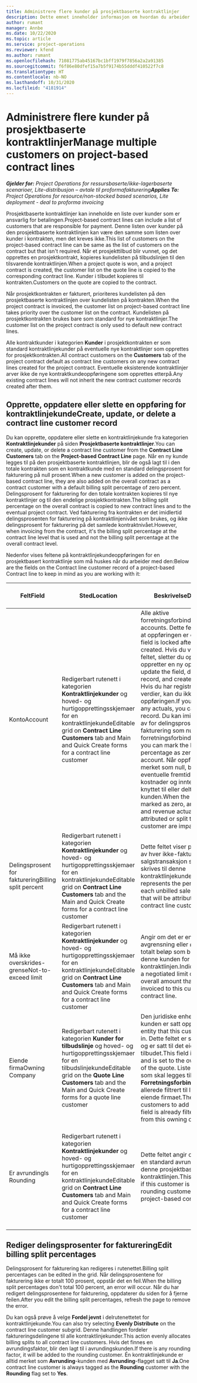 ```yaml
---
title: Administrere flere kunder på prosjektbaserte kontraktlinjer
description: Dette emnet inneholder informasjon om hvordan du arbeider med kontraktlinjer og kontrakter som inneholder flere kunder.
author: rumant
manager: Annbe
ms.date: 10/22/2020
ms.topic: article
ms.service: project-operations
ms.reviewer: kfend
ms.author: rumant
ms.openlocfilehash: 71081775ab45167bc1bff1979f7856a2a2a91385
ms.sourcegitcommit: f6f86e80dfef15a7b5f9174b55dddf410522f7c8
ms.translationtype: HT
ms.contentlocale: nb-NO
ms.lasthandoff: 10/31/2020
ms.locfileid: "4181914"
---
```

# <a name="manage-multiple-customers-on-project-based-contract-lines"></a><span data-ttu-id="92468-103">Administrere flere kunder på prosjektbaserte kontraktlinjer</span><span class="sxs-lookup"><span data-stu-id="92468-103">Manage multiple customers on project-based contract lines</span></span>

<span data-ttu-id="92468-104">_**Gjelder for:** Project Operations for ressursbaserte/ikke-lagerbaserte scenarioer, Lite-distribusjon – avtale til proformafakturering_</span><span class="sxs-lookup"><span data-stu-id="92468-104">_**Applies To:** Project Operations for resource/non-stocked based scenarios, Lite deployment - deal to proforma invoicing_</span></span>

<span data-ttu-id="92468-105">Prosjektbaserte kontraktlinjer kan inneholde en liste over kunder som er ansvarlig for betalingen.</span><span class="sxs-lookup"><span data-stu-id="92468-105">Project-based contract lines can include a list of customers that are responsible for payment.</span></span> <span data-ttu-id="92468-106">Denne listen over kunder på den prosjektbaserte kontraktlinjen kan være den samme som listen over kunder i kontrakten, men det kreves ikke.</span><span class="sxs-lookup"><span data-stu-id="92468-106">This list of customers on the project-based contract line can be same as the list of customers on the contract but that isn't required.</span></span> <span data-ttu-id="92468-107">Når et prosjekttilbud blir vunnet, og det opprettes en prosjektkontrakt, kopieres kundelisten på tilbudslinjen til den tilsvarende kontraktlinjen.</span><span class="sxs-lookup"><span data-stu-id="92468-107">When a project quote is won, and a project contract is created, the customer list on the quote line is copied to the corresponding contract line.</span></span> <span data-ttu-id="92468-108">Kunder i tilbudet kopieres til kontrakten.</span><span class="sxs-lookup"><span data-stu-id="92468-108">Customers on the quote are copied to the contract.</span></span>

<span data-ttu-id="92468-109">Når prosjektkontrakten er fakturert, prioriteres kundelisten på den prosjektbaserte kontraktlinjen over kundelisten på kontrakten.</span><span class="sxs-lookup"><span data-stu-id="92468-109">When the project contract is invoiced, the customer list on project-based contract line takes priority over the customer list on the contract.</span></span> <span data-ttu-id="92468-110">Kundelisten på prosjektkontrakten brukes bare som standard for nye kontraktlinjer.</span><span class="sxs-lookup"><span data-stu-id="92468-110">The customer list on the project contract is only used to default new contract lines.</span></span>

<span data-ttu-id="92468-111">Alle kontraktkunder i kategorien **Kunder** i prosjektkontrakten er som standard kontraktlinjekunder på eventuelle nye kontraktlinjer som opprettes for prosjektkontrakten.</span><span class="sxs-lookup"><span data-stu-id="92468-111">All contract customers on the **Customers** tab of the project contract default as contract line customers on any new contract lines created for the project contract.</span></span> <span data-ttu-id="92468-112">Eventuelle eksisterende kontraktlinjer arver ikke de nye kontraktkundeoppføringene som opprettes etterpå.</span><span class="sxs-lookup"><span data-stu-id="92468-112">Any existing contract lines will not inherit the new contract customer records created after them.</span></span>

## <a name="create-update-or-delete-a-contract-line-customer-record"></a><span data-ttu-id="92468-113">Opprette, oppdatere eller slette en oppføring for kontraktlinjekunde</span><span class="sxs-lookup"><span data-stu-id="92468-113">Create, update, or delete a contract line customer record</span></span>

<span data-ttu-id="92468-114">Du kan opprette, oppdatere eller slette en kontraktlinjekunde fra kategorien **Kontraktlinjekunder** på siden **Prosjektbaserte kontraktlinjer**.</span><span class="sxs-lookup"><span data-stu-id="92468-114">You can create, update, or delete a contract line customer from the **Contract Line Customers** tab on the **Project-based Contract Line** page.</span></span> <span data-ttu-id="92468-115">Når en ny kunde legges til på den prosjektbaserte kontraktlinjen, blir de også lagt til i den totale kontrakten som en kontraktkunde med en standard delingsprosent for fakturering på null prosent.</span><span class="sxs-lookup"><span data-stu-id="92468-115">When a new customer is added on the project-based contract line, they are also added on the overall contract as a contract customer with a default billing split percentage of zero percent.</span></span> <span data-ttu-id="92468-116">Delingsprosent for fakturering for den totale kontrakten kopieres til nye kontraktlinjer og til den endelige prosjektkontrakten.</span><span class="sxs-lookup"><span data-stu-id="92468-116">The billing split percentage on the overall contract is copied to new contract lines and to the eventual project contract.</span></span> <span data-ttu-id="92468-117">Ved fakturering fra kontrakten er det imidlertid delingsprosenten for fakturering på kontraktlinjenivået som brukes, og ikke delingsprosent for fakturering på det samlede kontraktnivået.</span><span class="sxs-lookup"><span data-stu-id="92468-117">However, when invoicing from the contract, it's the billing split percentage at the contract line level that is used and not the billing split percentage at the overall contract level.</span></span> 

<span data-ttu-id="92468-118">Nedenfor vises feltene på kontraktlinjekundeoppføringen for en prosjektbasert kontraktlinje som må huskes når du arbeider med den:</span><span class="sxs-lookup"><span data-stu-id="92468-118">Below are the fields on the Contract line customer record of a project-based Contract line to keep in mind as you are working with it:</span></span>

| <span data-ttu-id="92468-119">Felt</span><span class="sxs-lookup"><span data-stu-id="92468-119">Field</span></span> | <span data-ttu-id="92468-120">Sted</span><span class="sxs-lookup"><span data-stu-id="92468-120">Location</span></span> | <span data-ttu-id="92468-121">Beskrivelse</span><span class="sxs-lookup"><span data-stu-id="92468-121">Description</span></span> | <span data-ttu-id="92468-122">Nedstrøms påvirkning</span><span class="sxs-lookup"><span data-stu-id="92468-122">Downstream impact</span></span> |
| --- | --- | --- | --- |
| <span data-ttu-id="92468-123">Konto</span><span class="sxs-lookup"><span data-stu-id="92468-123">Account</span></span> | <span data-ttu-id="92468-124">Redigerbart rutenett i kategorien **Kontraktlinjekunder** og hoved- og hurtigopprettingsskjemaer for en kontraktlinjekunde</span><span class="sxs-lookup"><span data-stu-id="92468-124">Editable grid on **Contract Line Customers** tab and Main and Quick Create forms for a contract line customer</span></span> | <span data-ttu-id="92468-125">Alle aktive forretningsforbindelser.</span><span class="sxs-lookup"><span data-stu-id="92468-125">All active accounts.</span></span> <span data-ttu-id="92468-126">Dette feltet er låst etter at oppføringen er opprettet.</span><span class="sxs-lookup"><span data-stu-id="92468-126">This field is locked after the record is created.</span></span> <span data-ttu-id="92468-127">Hvis du vil oppdatere feltet, sletter du oppføringen og oppretter en ny oppføring.</span><span class="sxs-lookup"><span data-stu-id="92468-127">To update the field, delete the record, and create a new record.</span></span> <span data-ttu-id="92468-128">Hvis du har registrert faktiske verdier, kan du ikke slette oppføringen.</span><span class="sxs-lookup"><span data-stu-id="92468-128">If you have recorded any actuals, you can't delete the record.</span></span> <span data-ttu-id="92468-129">Du kan imidlertid merke av for delingsprosent for fakturering som null for forretningsforbindelsen.</span><span class="sxs-lookup"><span data-stu-id="92468-129">However, you can mark the billing split percentage as zero for that account.</span></span> <span data-ttu-id="92468-130">Når oppføringen er merket som null, berøres eventuelle fremtidige faktiske kostnader og inntekter som er knyttet til eller delt med denne kunden.</span><span class="sxs-lookup"><span data-stu-id="92468-130">When the record is marked as zero, any future cost and revenue actuals that are attributed or split to this customer are impacted.</span></span> | <span data-ttu-id="92468-131">Når du velger en forretningsforbindelse fra hovedlisten over forretningsforbindelser som skal legges til og lagres, blir kontraktlinjekunden også lagt til som en kontraktkunde.</span><span class="sxs-lookup"><span data-stu-id="92468-131">When you pick an account from the master list of accounts to add and save them, the contract line customer is also added as a contract customer.</span></span> <span data-ttu-id="92468-132">Kontraktlinjekunder brukes ved generering av fakturaer.</span><span class="sxs-lookup"><span data-stu-id="92468-132">Contract line customers are used when invoices are generated.</span></span> |
| <span data-ttu-id="92468-133">Delingsprosent for fakturering</span><span class="sxs-lookup"><span data-stu-id="92468-133">Billing split percent</span></span> | <span data-ttu-id="92468-134">Redigerbart rutenett i kategorien **Kontraktlinjekunder** og hoved- og hurtigopprettingsskjemaer for en kontraktlinjekunde</span><span class="sxs-lookup"><span data-stu-id="92468-134">Editable grid on **Contract Line Customers** tab and the Main and Quick Create forms for a contract line customer</span></span> | <span data-ttu-id="92468-135">Dette feltet viser prosentandelen av hver ikke-fakturerte salgstransaksjon som skal skrives til denne kontraktlinjekunden.</span><span class="sxs-lookup"><span data-stu-id="92468-135">This field represents the percentage of each unbilled sales transaction that will be attributed to this contract line customer.</span></span> | <span data-ttu-id="92468-136">Kontraktlinjekunder og delingsprosent for fakturering brukes når faktiske verdier opprettes etter godkjenning, og når fakturaen er generert.</span><span class="sxs-lookup"><span data-stu-id="92468-136">Contract line customers and billing split percentages are used when actuals are created after approval and when the invoice is generated.</span></span> |
| <span data-ttu-id="92468-137">Må ikke overskrides-grense</span><span class="sxs-lookup"><span data-stu-id="92468-137">Not-to-exceed limit</span></span> | <span data-ttu-id="92468-138">Redigerbart rutenett i kategorien **Kontraktlinjekunder** og hoved- og hurtigopprettingsskjemaer for en kontraktlinjekunde</span><span class="sxs-lookup"><span data-stu-id="92468-138">Editable grid on **Contract Line Customers** tab and Main and Quick Create forms for a contract line customer</span></span> | <span data-ttu-id="92468-139">Angir om det er en forhandlet avgrensning eller øvre grense for totalt beløp som blir fakturert til denne kunden for kontraktlinjen.</span><span class="sxs-lookup"><span data-stu-id="92468-139">Indicates if there is a negotiated limit or cap to the overall amount that will be invoiced to this customer for the contract line.</span></span> | <span data-ttu-id="92468-140">Må ikke overskrides-grensen for kontraktlinjekunden brukes når faktiske verdier opprettes og fakturaene genereres.</span><span class="sxs-lookup"><span data-stu-id="92468-140">The not-to-exceed limit for the contract line customer is used when actuals are created and the invoices are generated.</span></span> |
| <span data-ttu-id="92468-141">Eiende firma</span><span class="sxs-lookup"><span data-stu-id="92468-141">Owning Company</span></span> | <span data-ttu-id="92468-142">Redigerbart rutenett i kategorien **Kunder for tilbudslinje** og hoved- og hurtigopprettingsskjemaer for en tilbudslinjekunde</span><span class="sxs-lookup"><span data-stu-id="92468-142">Editable grid on the **Quote Line Customers** tab and the Main and Quick Create forms for a quote line customer</span></span> | <span data-ttu-id="92468-143">Den juridiske enheten som denne kunden er satt opp i.</span><span class="sxs-lookup"><span data-stu-id="92468-143">The legal entity that this customer is set up in.</span></span> <span data-ttu-id="92468-144">Dette feltet er skrivebeskyttet og er satt til det eiende firmaet i tilbudet.</span><span class="sxs-lookup"><span data-stu-id="92468-144">This field is read-only and is set to the owning company of the quote.</span></span> <span data-ttu-id="92468-145">Listen over kunder som skal legges til i **Forretningsforbindelse**-feltet, er allerede filtrert til listen fra dette eiende firmaet.</span><span class="sxs-lookup"><span data-stu-id="92468-145">The list of customers to add in the **Account** field is already filtered to the list from this owning company.</span></span> | <span data-ttu-id="92468-146">Konseptet med et eiende firma tilsvarer konseptet juridisk enhet.</span><span class="sxs-lookup"><span data-stu-id="92468-146">The concept of an owning company equates to the concept of a legal entity.</span></span> <span data-ttu-id="92468-147">Alle kostnader og inntekter som belastes fra dette prosjektet, er gjort rede for i økonomimodulen i det eiende firmaet.</span><span class="sxs-lookup"><span data-stu-id="92468-147">All costs and revenue accruing from this project are accounted for in the General ledger of the owning company.</span></span> |
| <span data-ttu-id="92468-148">Er avrunding</span><span class="sxs-lookup"><span data-stu-id="92468-148">Is Rounding</span></span> | <span data-ttu-id="92468-149">Redigerbart rutenett i kategorien **Kontraktlinjekunder** og hoved- og hurtigopprettingsskjemaer for en kontraktlinjekunde</span><span class="sxs-lookup"><span data-stu-id="92468-149">Editable grid on **Contract Line Customers** tab and Main and Quick Create forms for a contract line customer</span></span> | <span data-ttu-id="92468-150">Dette feltet angir om kunden er en standard avrundingskunde for denne prosjektbaserte kontraktlinjen.</span><span class="sxs-lookup"><span data-stu-id="92468-150">This field indicates if this customer is a default rounding customer for this project-based contract line.</span></span> | <span data-ttu-id="92468-151">Når du genererer en faktisk verdi i henhold til delingsprosent for fakturering, kan det oppstå avrundingsdifferanser.</span><span class="sxs-lookup"><span data-stu-id="92468-151">When you generate an actual according to the billing split percentage, there may be some rounding differences.</span></span> <span data-ttu-id="92468-152">Denne kunden får avrundingsdifferansene i dette tilfellet.</span><span class="sxs-lookup"><span data-stu-id="92468-152">This customer is attributed the rounding differences in this case.</span></span> |

## <a name="edit-billing-split-percentages"></a><span data-ttu-id="92468-153">Rediger delingsprosenter for fakturering</span><span class="sxs-lookup"><span data-stu-id="92468-153">Edit billing split percentages</span></span>

<span data-ttu-id="92468-154">Delingsprosent for fakturering kan redigeres i rutenettet.</span><span class="sxs-lookup"><span data-stu-id="92468-154">Billing split percentages can be edited in the grid.</span></span> <span data-ttu-id="92468-155">Når delingsprosentene for fakturering ikke er totalt 100 prosent, oppstår det en feil.</span><span class="sxs-lookup"><span data-stu-id="92468-155">When the billing split percentages don't total 100 percent, an error will occur.</span></span> <span data-ttu-id="92468-156">Når du har redigert delingsprosentene for fakturering, oppdaterer du siden for å fjerne feilen.</span><span class="sxs-lookup"><span data-stu-id="92468-156">After you edit the billing split percentages, refresh the page to remove the error.</span></span>

<span data-ttu-id="92468-157">Du kan også prøve å velge **Fordel jevnt** i delrutenettetet for kontraktlinjekunde.</span><span class="sxs-lookup"><span data-stu-id="92468-157">You can also try selecting **Evenly Distribute** on the contract line customer subgrid.</span></span> <span data-ttu-id="92468-158">Denne handlingen fordeler faktureringsdelingene til alle kontraktlinjekunder.</span><span class="sxs-lookup"><span data-stu-id="92468-158">This action evenly allocates billing splits to all contract line customers.</span></span> <span data-ttu-id="92468-159">Hvis det finnes en avrundingsfaktor, blir den lagt til i avrundingskunden.</span><span class="sxs-lookup"><span data-stu-id="92468-159">If there is any rounding factor, it will be added to the rounding customer.</span></span> <span data-ttu-id="92468-160">Én kontraktlinjekunde er alltid merket som **Avrunding**-kunden med **Avrunding**-flagget satt til **Ja**.</span><span class="sxs-lookup"><span data-stu-id="92468-160">One contract line customer is always tagged as the **Rounding** customer with the **Rounding** flag set to **Yes**.</span></span>
